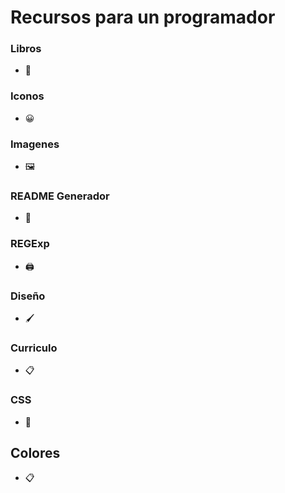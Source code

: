 # Recursos para un programador

### Libros
- :page_facing_up: []()

### Iconos
- :grinning: []()

### Imagenes
- :framed_picture: []()

### README Generador
- :pencil: []()

### REGExp
- :printer: []()

### Diseño
- :paintbrush: []()

### Curriculo
- :clipboard: []()

### CSS
- :apple: []()

## Colores
- :clipboard: []()



